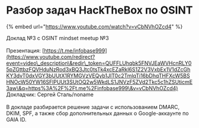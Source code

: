 # Разбор задач HackTheBox по OSINT

{% embed url="https://www.youtube.com/watch?v=vCbNVhOZcd4" %}

Доклад №3 с OSINT mindset meetup №3 \
\
Презентация: [https://t.me/infobase999](https://www.youtube.com/redirect?event=video\_description\&redir\_token=QUFFLUhqbk5FNVJEaWVHcnRLY05pZGttbzFQVHduNzRod3xBQ3Jtc0tsTk4xcEZaRkl6S1Z2V3VxbEx1V1dZcGhKY3dvT0dxVGY3bUUtX1RYMGVzVEQyb1JIT0c2TmlqTi16bDhqTHFXcW5BSHNOcW50YW16SFlPUUt3SUtOQ2w5WkdLS1JNVzF5ZVd2Tkc5c1hZSUticmE3aw\&q=https%3A%2F%2Ft.me%2Finfobase999\&v=vCbNVhOZcd4) \
Докладчик: Сергей Сталь/noname\
\
В докладе разбирается решение задачи с использованием DMARC, DKIM, SPF, а также сбор дополнительных данных о Google-аккаунте по GAIA ID.
